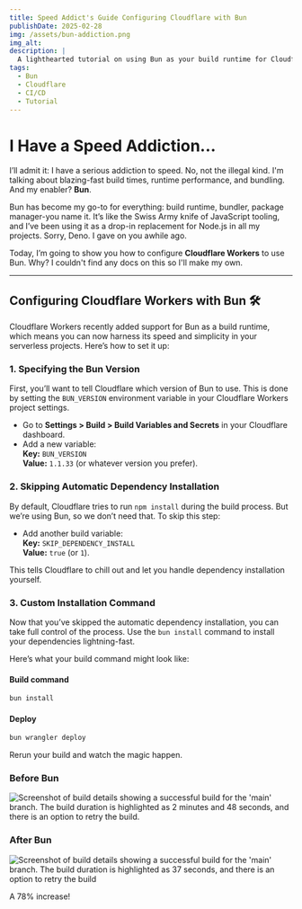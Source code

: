 ```yaml
---
title: Speed Addict's Guide Configuring Cloudflare with Bun
publishDate: 2025-02-28
img: /assets/bun-addiction.png
img_alt: 
description: |
  A lighthearted tutorial on using Bun as your build runtime for Cloudflare Workers.
tags:
  - Bun
  - Cloudflare
  - CI/CD
  - Tutorial
---
```


# I Have a Speed Addiction...

I’ll admit it: I have a serious addiction to speed. No, not the illegal kind. I'm talking about blazing-fast build times, runtime performance, and bundling. And my enabler? **Bun**.

Bun has become my go-to for everything: build runtime, bundler, package manager-you name it. It’s like the Swiss Army knife of JavaScript tooling, and I’ve been using it as a drop-in replacement for Node.js in all my projects. Sorry, Deno. I gave on you awhile ago.

Today, I’m going to show you how to configure **Cloudflare Workers** to use Bun. Why? I couldn't find any docs on this so I'll make my own.

---

## Configuring Cloudflare Workers with Bun 🛠️

Cloudflare Workers recently added support for Bun as a build runtime, which means you can now harness its speed and simplicity in your serverless projects. Here’s how to set it up:

### 1. Specifying the Bun Version

First, you’ll want to tell Cloudflare which version of Bun to use. This is done by setting the `BUN_VERSION` environment variable in your Cloudflare Workers project settings.

- Go to **Settings > Build > Build Variables and Secrets** in your Cloudflare dashboard.
- Add a new variable:  
  **Key:** `BUN_VERSION`  
  **Value:** `1.1.33` (or whatever version you prefer).

### 2. Skipping Automatic Dependency Installation

By default, Cloudflare tries to run `npm install` during the build process. But we’re using Bun, so we don’t need that. To skip this step:

- Add another build variable:  
  **Key:** `SKIP_DEPENDENCY_INSTALL`  
  **Value:** `true` (or `1`).

This tells Cloudflare to chill out and let you handle dependency installation yourself.

### 3. Custom Installation Command

Now that you’ve skipped the automatic dependency installation, you can take full control of the process. Use the `bun install` command to install your dependencies lightning-fast.

Here’s what your build command might look like:

#### Build command
```bash
bun install
```

#### Deploy
```bash
bun wrangler deploy
```
Rerun your build and watch the magic happen.

### Before Bun
![Screenshot of build details showing a successful build for the 'main' branch. The build duration is highlighted as 2 minutes and 48 seconds, and there is an option to retry the build.](/assets/before-bun.png)
### After Bun
![Screenshot of build details showing a successful build for the 'main' branch. The build duration is highlighted as 37 seconds, and there is an option to retry the build](/assets/after-bun.png)

A 78% increase!




